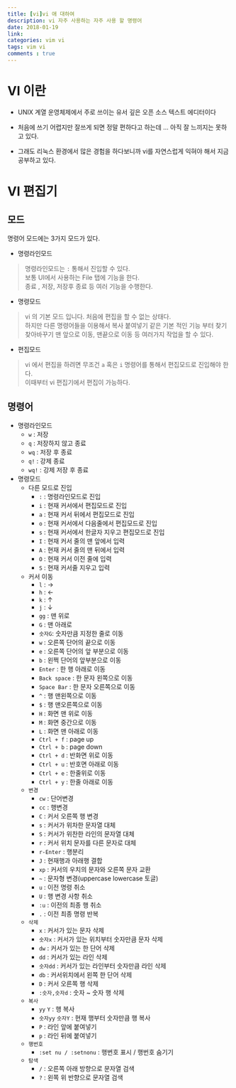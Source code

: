 ```yaml
---
title: [vi]vi 애 대하여 
description: vi 자주 사용하는 자주 사용 할 명령어
date: 2018-01-19
link: 
categories: vim vi
tags: vim vi
comments : true
---
```


# VI 이란 

* UNIX 계열 운영체제에서 주로 쓰이는 유서 깊은 오픈 소스 텍스트 에디터이다

* 처음에 쓰기 어렵지만 잘쓰게 되면 정말 편하다고 하는데 ... 아직 잘 느끼지는 못하고 있다.

* 그래도 리눅스 환경에서 많은 경험을 하다보니까 vi를 자연스럽게 익혀야 해서 지금 공부하고 있다.

# VI 편집기 

## 모드 

명령어 모드에는 3가지 모드가 있다.

* 명령라인모드
> 명령라인모드는 `:`  통해서 진입할 수 있다. \
> 보통 UI에서 사용하는 File 탭에 기능을 한다. \
> 종료 , 저장, 저장후 종료 등 여러 기능을 수행한다.

* 명령모드
> vi 의 기본 모드 입니다. 처음에 편집을 할 수 없는 상태다. \
> 하지만 다른 명령어들을 이용해서 복사 붙여넣기 같은 기본 적인 기능 부터 
> 찾기 찾아바꾸기 맨 앞으로 이동, 맨끝으로 이동 등 여러가지 작업을 할 수 있다.  
    
* 편집모드
> vi 에서 편집을 하려면 무조건 `a` 혹은 `i` 명령어를 통해서 편집모드로 진입해야 한다. \
> 이때부터 vi 편집기에서 편집이 가능하다.

## 명령어 

* 명령라인모드 
    * `w` : 저장
    * `q` : 저장하지 않고 종료 
    * `wq` : 저장 후 종료
    * `q!` : 강제 종료
    * `wq!` : 강제 저장 후 종료 
* 명령모드 
    * 다른 모드로 진입
        * `:` : 명령라인모드로 진입
        * `i` : 현재 커서에서 편집모드로 진입
        * `a` : 현재 커서 뒤에서 편집모드로 진입
        * `o` : 현재 커서에서 다음줄에서 편집모드로 진입
        * `s` : 현재 커서에서 한글자 지우고 편집모드로 진입
        * `I` : 현재 커서 줄의 맨 앞에서 입력
        * `A` : 현재 커서 줄의 맨 뒤에서 입력
        * `O` : 현재 커서 이전 줄에 입력 
        * `S` : 현재 커서줄 지우고 입력
    * 커서 이동 
        * `l` : → 
        * `h` : ← 
        * `k` : ↑
        * `j` : ↓
        * `gg` : 맨 위로 
        * `G` : 맨 아래로
        * `숫자G`: 숫자만큼 지정한 줄로 이동  
        * `w` : 오른쪽 단어의 끝으로 이동 
        * `e` : 오른쪽 단어의 앞 부분으로 이동
        * `b` : 왼쩍 단어의 앞부분으로 이동 
        * `Enter` : 한 행 아래로 이동
        * `Back space` : 한 문자 왼쪽으로 이동
        * `Space Bar` : 한 문자 오른쪽으로 이동
        * `^` : 행 맨왼쪽으로 이동
        * `$` : 행 맨오른쪽으로 이동
        * `H` : 화면 맨 위로 이동
        * `M` : 화면 중간으로 이동
        * `L` : 화면 맨 아래로 이동
        * `Ctrl + f` : page up
        * `Ctrl + b` : page down
        * `Ctrl + d` : 반화면 위로 이동
        * `Ctrl + u` : 반호면 아래로 이동
        * `Ctrl + e` : 한줄위로 이동
        * `Ctrl + y` : 한줄 아래로 이동  
    * `변경`
        * `cw` : 단어변경
        * `cc` : 행변경
        * `C` : 커서 오른쪽 행 변경
        * `s` : 커서가 위차한 문자열 대체
        * `S` : 커서가 위찬한 라인의 문자열 대체
        * `r` : 커서 위치 문자를 다른 문자로 대체
        * `r-Enter` : 행분리
        * `J` : 현재행과 아래행 결합
        * `xp` : 커서의 우치의 문자와 오른쪽 문자 교환
        * `~` : 문자형 변경(uppercase lowercase 토글)
        * `u` : 이전 명령 취소
        * `U` : 행 변경 사항 취소
        * `:u` : 이전의 최종 행 취소 
        * `.` : 이전 최종 명령 반복
    * `삭제`
        * `x` : 커서가 있는 문자 삭제
        * `숫자x` : 커서가 있는 위치부터 숫자만큼 문자 삭제
        * `dw` : 커서가 있는 한 단어 삭제
        * `dd` : 커서가 있는 라인 삭제
        * `숫자dd` : 커서가 있는 라인부터 숫자만큼 라인 삭제 
        * `db` : 커서위치에서 왼쪽 한 단어 삭제
        * `D` : 커서 오른쪽 행 삭제 
        * `:숫자,숫자d` : 숫자 ~ 숫자 행 삭제
    * `복사`
        * `yy` `Y` : 행 복사
        * `숫자yy` `숫자Y` : 현재 행부터 숫자만큼 행 복사
        * `P` : 라인 앞에 붙여넣기
        * `p` : 라인 뒤에 붙여넣기 
    * `행번호`
        * `:set nu / :setnonu` : 행번호 표시 / 행번호 숨기기
    * `탐색`
        * `/` : 오른쪽 아래 방향으로 문자열 검색
        * `?` : 왼쪽 위 반향으로 문자열 검색
